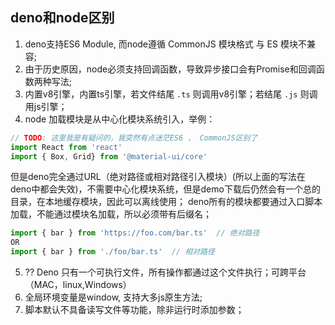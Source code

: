 ## deno和node区别

1. deno支持ES6 Module, 而node遵循 CommonJS 模块格式 与 ES 模块不兼容;
2. 由于历史原因，node必须支持回调函数，导致异步接口会有Promise和回调函数两种写法;
3. 内置v8引擎，内置ts引擎，若文件结尾 `.ts` 则调用v8引擎；若结尾 `.js` 则调用js引擎；
4. node 加载模块是从中心化模块系统引入，举例：

```js
// TODO: 这里我是有疑问的，我突然有点迷茫ES6 ， CommonJS区别了
import React from 'react'
import { Box, Grid} from '@material-ui/core'
```

但是deno完全通过URL（绝对路径或相对路径引入模块）(所以上面的写法在deno中都会失效)，不需要中心化模块系统，但是demo下载后仍然会有一个总的目录，在本地缓存模块，因此可以离线使用；
deno所有的模块都要通过入口脚本加载，不能通过模块名加载，所以必须带有后缀名；

```js
import { bar } from 'https://foo.com/bar.ts'  // 绝对路径
OR
import { bar } from './foo/bar.ts'  // 相对路径
```


5. ?? Deno 只有一个可执行文件，所有操作都通过这个文件执行；可跨平台（MAC，linux,Windows）
6. 全局环境变量是window, 支持大多js原生方法;
7. 脚本默认不具备读写文件等功能，除非运行时添加参数；